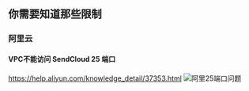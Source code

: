 你需要知道那些限制
------


### 阿里云
#### VPC不能访问 SendCloud 25 端口
https://help.aliyun.com/knowledge_detail/37353.html
![阿里25端口问题]()

#### 
